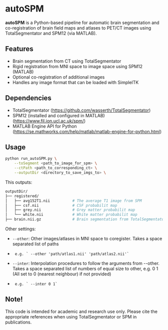 # autoSPM

**autoSPM** is a Python-based pipeline for automatic brain segmentation and co-registration of brain field maps and atlases to PET/CT images using TotalSegmentator and SPM12 (via MATLAB). 


## Features

- Brain segmentation from CT using TotalSegmentator
- Rigid registration from MNI space to image space using SPM12 (MATLAB)
- Optional co-registration of additional images
- Handles any image format that can be loaded with SimpleITK

## Dependencies

- TotalSegmentator (https://github.com/wasserth/TotalSegmentator)
- SPM12 (installed and configured in MATLAB) (https://www.fil.ion.ucl.ac.uk/spm/)
- MATLAB Engine API for Python (https://se.mathworks.com/help/matlab/matlab-engine-for-python.html)

## Usage

```bash
python run_autoSPM.py \
    --toSegment <path_to_image_for_spm> \
    --ctPath <path_to_corresponding_ct> \
    --outputDir <directory_to_save_imgs_to> \
```

This outputs:
```graphql
outputDir/
├── registered/        
│   ├── avg152T1.nii          # The average T1 image from SPM
│   ├── csf.nii               # CSF probabilit map
│   ├── grey.nii              # Grey matter probabilit map
│   └── white.nii             # White matter probabilit map
├── brain.nii.gz              # Brain segmentation from TotalSegmentator
```

Other settings:
* `--other`: Other images/atlases in MNI space to coregister. Takes a space separated list of paths
*      e.g. ` --other 'path/atlas1.nii' 'path/atlas2.nii'`
* `--inter`: Interpolation procedures to follow the arguments from --other. Takes a space separated list of numbers of equal size to other, e.g. 0 1 (All set to 0 (nearest neighbour) if not provided)
*      e.g. ` --inter 0 1`

## Note!
This code is intended for academic and research use only. Please cite the appropriate references when using TotalSegmentator or SPM in publications.
